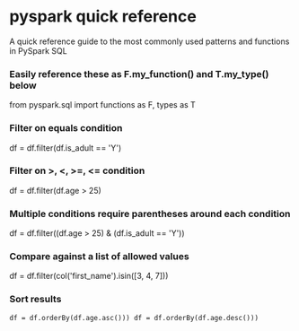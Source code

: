 # pyspark quick reference
A quick reference guide to the most commonly used patterns and functions in PySpark SQL

### Easily reference these as F.my_function() and T.my_type() below
from pyspark.sql import functions as F, types as T

### Filter on equals condition
df = df.filter(df.is_adult == 'Y')

### Filter on >, <, >=, <= condition
df = df.filter(df.age > 25)

### Multiple conditions require parentheses around each condition
df = df.filter((df.age > 25) & (df.is_adult == 'Y'))

### Compare against a list of allowed values
df = df.filter(col('first_name').isin([3, 4, 7]))

### Sort results
`df = df.orderBy(df.age.asc()))
df = df.orderBy(df.age.desc()))`

